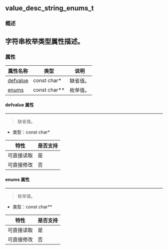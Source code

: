 ## value\_desc\_string\_enums\_t
### 概述
字符串枚举类型属性描述。
----------------------------------
### 属性
<p id="value_desc_string_enums_t_properties">

| 属性名称 | 类型 | 说明 | 
| -------- | ----- | ------------ | 
| <a href="#value_desc_string_enums_t_defvalue">defvalue</a> | const  char* | 缺省值。 |
| <a href="#value_desc_string_enums_t_enums">enums</a> | const char** | 枚举值。 |
#### defvalue 属性
-----------------------
> <p id="value_desc_string_enums_t_defvalue">缺省值。

* 类型：const  char*

| 特性 | 是否支持 |
| -------- | ----- |
| 可直接读取 | 是 |
| 可直接修改 | 否 |
#### enums 属性
-----------------------
> <p id="value_desc_string_enums_t_enums">枚举值。

* 类型：const char**

| 特性 | 是否支持 |
| -------- | ----- |
| 可直接读取 | 是 |
| 可直接修改 | 否 |
